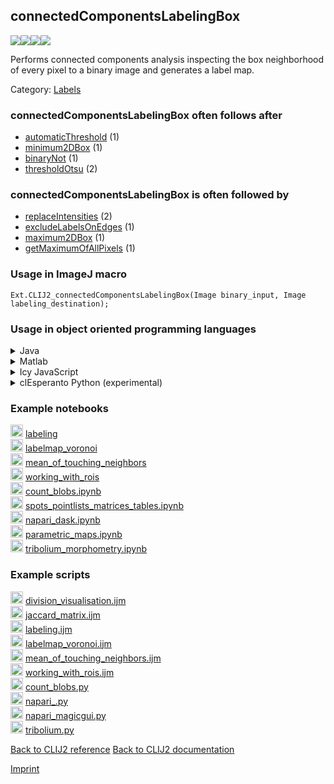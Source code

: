## connectedComponentsLabelingBox
<img src="images/mini_empty_logo.png"/><img src="images/mini_clij2_logo.png"/><img src="images/mini_clijx_logo.png"/><img src="images/mini_cle_logo.png"/>

Performs connected components analysis inspecting the box neighborhood of every pixel to a binary image and generates a label map.

Category: [Labels](https://clij.github.io/clij2-docs/reference__label)

### connectedComponentsLabelingBox often follows after
* <a href="reference_automaticThreshold">automaticThreshold</a> (1)
* <a href="reference_minimum2DBox">minimum2DBox</a> (1)
* <a href="reference_binaryNot">binaryNot</a> (1)
* <a href="reference_thresholdOtsu">thresholdOtsu</a> (2)


### connectedComponentsLabelingBox is often followed by
* <a href="reference_replaceIntensities">replaceIntensities</a> (2)
* <a href="reference_excludeLabelsOnEdges">excludeLabelsOnEdges</a> (1)
* <a href="reference_maximum2DBox">maximum2DBox</a> (1)
* <a href="reference_getMaximumOfAllPixels">getMaximumOfAllPixels</a> (1)


### Usage in ImageJ macro
```
Ext.CLIJ2_connectedComponentsLabelingBox(Image binary_input, Image labeling_destination);
```


### Usage in object oriented programming languages



<details>

<summary>
Java
</summary>
<pre class="highlight">// init CLIJ and GPU
import net.haesleinhuepf.clij2.CLIJ2;
import net.haesleinhuepf.clij.clearcl.ClearCLBuffer;
CLIJ2 clij2 = CLIJ2.getInstance();

// get input parameters
ClearCLBuffer binary_input = clij2.push(binary_inputImagePlus);
labeling_destination = clij2.create(binary_input);
</pre>

<pre class="highlight">
// Execute operation on GPU
clij2.connectedComponentsLabelingBox(binary_input, labeling_destination);
</pre>

<pre class="highlight">
// show result
labeling_destinationImagePlus = clij2.pull(labeling_destination);
labeling_destinationImagePlus.show();

// cleanup memory on GPU
clij2.release(binary_input);
clij2.release(labeling_destination);
</pre>

</details>



<details>

<summary>
Matlab
</summary>
<pre class="highlight">% init CLIJ and GPU
clij2 = init_clatlab();

% get input parameters
binary_input = clij2.pushMat(binary_input_matrix);
labeling_destination = clij2.create(binary_input);
</pre>

<pre class="highlight">
% Execute operation on GPU
clij2.connectedComponentsLabelingBox(binary_input, labeling_destination);
</pre>

<pre class="highlight">
% show result
labeling_destination = clij2.pullMat(labeling_destination)

% cleanup memory on GPU
clij2.release(binary_input);
clij2.release(labeling_destination);
</pre>

</details>



<details>

<summary>
Icy JavaScript
</summary>
<pre class="highlight">// init CLIJ and GPU
importClass(net.haesleinhuepf.clicy.CLICY);
importClass(Packages.icy.main.Icy);

clij2 = CLICY.getInstance();

// get input parameters
binary_input_sequence = getSequence();
binary_input = clij2.pushSequence(binary_input_sequence);
labeling_destination = clij2.create(binary_input);
</pre>

<pre class="highlight">
// Execute operation on GPU
clij2.connectedComponentsLabelingBox(binary_input, labeling_destination);
</pre>

<pre class="highlight">
// show result
labeling_destination_sequence = clij2.pullSequence(labeling_destination)
Icy.addSequence(labeling_destination_sequence);
// cleanup memory on GPU
clij2.release(binary_input);
clij2.release(labeling_destination);
</pre>

</details>



<details>

<summary>
clEsperanto Python (experimental)
</summary>
<pre class="highlight">import pyclesperanto_prototype as cle

cle.connected_components_labeling_box(binary_input, labeling_destination)

</pre>



</details>





### Example notebooks
<a href="https://clij.github.io/clij2-docs/md/labeling"><img src="images/language_macro.png" height="20"/></a> [labeling](https://clij.github.io/clij2-docs/md/labeling)  
<a href="https://clij.github.io/clij2-docs/md/labelmap_voronoi"><img src="images/language_macro.png" height="20"/></a> [labelmap_voronoi](https://clij.github.io/clij2-docs/md/labelmap_voronoi)  
<a href="https://clij.github.io/clij2-docs/md/mean_of_touching_neighbors"><img src="images/language_macro.png" height="20"/></a> [mean_of_touching_neighbors](https://clij.github.io/clij2-docs/md/mean_of_touching_neighbors)  
<a href="https://clij.github.io/clij2-docs/md/working_with_rois"><img src="images/language_macro.png" height="20"/></a> [working_with_rois](https://clij.github.io/clij2-docs/md/working_with_rois)  
<a href="https://github.com/clEsperanto/pyclesperanto_prototype/tree/master/demo/basics/count_blobs.ipynb"><img src="images/language_python.png" height="20"/></a> [count_blobs.ipynb](https://github.com/clEsperanto/pyclesperanto_prototype/tree/master/demo/basics/count_blobs.ipynb)  
<a href="https://github.com/clEsperanto/pyclesperanto_prototype/tree/master/demo/basics/spots_pointlists_matrices_tables.ipynb"><img src="images/language_python.png" height="20"/></a> [spots_pointlists_matrices_tables.ipynb](https://github.com/clEsperanto/pyclesperanto_prototype/tree/master/demo/basics/spots_pointlists_matrices_tables.ipynb)  
<a href="https://github.com/clEsperanto/pyclesperanto_prototype/tree/master/demo/napari_gui/napari_dask.ipynb"><img src="images/language_python.png" height="20"/></a> [napari_dask.ipynb](https://github.com/clEsperanto/pyclesperanto_prototype/tree/master/demo/napari_gui/napari_dask.ipynb)  
<a href="https://github.com/clEsperanto/pyclesperanto_prototype/tree/master/demo/tissues/parametric_maps.ipynb"><img src="images/language_python.png" height="20"/></a> [parametric_maps.ipynb](https://github.com/clEsperanto/pyclesperanto_prototype/tree/master/demo/tissues/parametric_maps.ipynb)  
<a href="https://github.com/clEsperanto/pyclesperanto_prototype/tree/master/demo/tribolium_morphometry/tribolium_morphometry.ipynb"><img src="images/language_python.png" height="20"/></a> [tribolium_morphometry.ipynb](https://github.com/clEsperanto/pyclesperanto_prototype/tree/master/demo/tribolium_morphometry/tribolium_morphometry.ipynb)  




### Example scripts
<a href="https://github.com/clij/clij2-docs/blob/master/src/main/macro/division_visualisation.ijm"><img src="images/language_macro.png" height="20"/></a> [division_visualisation.ijm](https://github.com/clij/clij2-docs/blob/master/src/main/macro/division_visualisation.ijm)  
<a href="https://github.com/clij/clij2-docs/blob/master/src/main/macro/jaccard_matrix.ijm"><img src="images/language_macro.png" height="20"/></a> [jaccard_matrix.ijm](https://github.com/clij/clij2-docs/blob/master/src/main/macro/jaccard_matrix.ijm)  
<a href="https://github.com/clij/clij2-docs/blob/master/src/main/macro/labeling.ijm"><img src="images/language_macro.png" height="20"/></a> [labeling.ijm](https://github.com/clij/clij2-docs/blob/master/src/main/macro/labeling.ijm)  
<a href="https://github.com/clij/clij2-docs/blob/master/src/main/macro/labelmap_voronoi.ijm"><img src="images/language_macro.png" height="20"/></a> [labelmap_voronoi.ijm](https://github.com/clij/clij2-docs/blob/master/src/main/macro/labelmap_voronoi.ijm)  
<a href="https://github.com/clij/clij2-docs/blob/master/src/main/macro/mean_of_touching_neighbors.ijm"><img src="images/language_macro.png" height="20"/></a> [mean_of_touching_neighbors.ijm](https://github.com/clij/clij2-docs/blob/master/src/main/macro/mean_of_touching_neighbors.ijm)  
<a href="https://github.com/clij/clij2-docs/blob/master/src/main/macro/working_with_rois.ijm"><img src="images/language_macro.png" height="20"/></a> [working_with_rois.ijm](https://github.com/clij/clij2-docs/blob/master/src/main/macro/working_with_rois.ijm)  
<a href="https://github.com/clEsperanto/pyclesperanto_prototype/tree/master/demo/basics/count_blobs.py"><img src="images/language_python.png" height="20"/></a> [count_blobs.py](https://github.com/clEsperanto/pyclesperanto_prototype/tree/master/demo/basics/count_blobs.py)  
<a href="https://github.com/clEsperanto/pyclesperanto_prototype/tree/master/demo/napari_gui/napari_.py"><img src="images/language_python.png" height="20"/></a> [napari_.py](https://github.com/clEsperanto/pyclesperanto_prototype/tree/master/demo/napari_gui/napari_.py)  
<a href="https://github.com/clEsperanto/pyclesperanto_prototype/tree/master/demo/napari_gui/napari_magicgui.py"><img src="images/language_python.png" height="20"/></a> [napari_magicgui.py](https://github.com/clEsperanto/pyclesperanto_prototype/tree/master/demo/napari_gui/napari_magicgui.py)  
<a href="https://github.com/clEsperanto/pyclesperanto_prototype/tree/master/demo/tribolium_morphometry/tribolium.py"><img src="images/language_python.png" height="20"/></a> [tribolium.py](https://github.com/clEsperanto/pyclesperanto_prototype/tree/master/demo/tribolium_morphometry/tribolium.py)  


[Back to CLIJ2 reference](https://clij.github.io/clij2-docs/reference)
[Back to CLIJ2 documentation](https://clij.github.io/clij2-docs)

[Imprint](https://clij.github.io/imprint)

